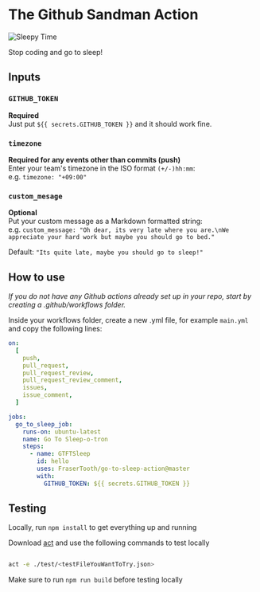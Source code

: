 # The Github Sandman Action

![Sleepy Time](https://media.giphy.com/media/mguPrVJAnEHIY/giphy.gif)

Stop coding and go to sleep!

## Inputs

### `GITHUB_TOKEN`

**Required**  
Just put `${{ secrets.GITHUB_TOKEN }}` and it should work fine.

### `timezone`

**Required for any events other than commits (push)**  
Enter your team's timezone in the ISO format `(+/-)hh:mm`:  
e.g. `timezone: "+09:00"`

### `custom_mesage`

**Optional**  
Put your custom message as a Markdown formatted string:  
e.g. `custom_message: "Oh dear, its very late where you are.\nWe appreciate your hard work but maybe you should go to bed."`

Default: `"Its quite late, maybe you should go to sleep!"`

## How to use

_If you do not have any Github actions already set up in your repo, start by creating a .github/workflows folder._

Inside your workflows folder, create a new .yml file, for example `main.yml` and copy the following lines:

```yml
on:
  [
    push,
    pull_request,
    pull_request_review,
    pull_request_review_comment,
    issues,
    issue_comment,
  ]

jobs:
  go_to_sleep_job:
    runs-on: ubuntu-latest
    name: Go To Sleep-o-tron
    steps:
      - name: GTFTSleep
        id: hello
        uses: FraserTooth/go-to-sleep-action@master
        with:
          GITHUB_TOKEN: ${{ secrets.GITHUB_TOKEN }}
```

## Testing

Locally, run `npm install` to get everything up and running

Download [act](https://github.com/nektos/act) and use the following commands to test locally

```bash

act -e ./test/<testFileYouWantToTry.json>

```

Make sure to run `npm run build` before testing locally
